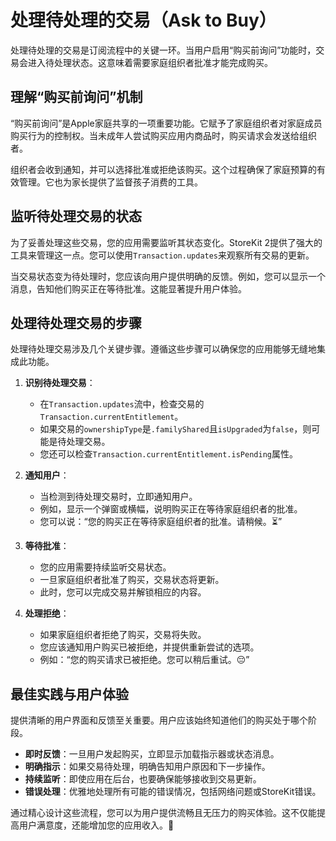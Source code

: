 ﻿# 处理待处理的交易（Ask to Buy）

处理待处理的交易是订阅流程中的关键一环。当用户启用“购买前询问”功能时，交易会进入待处理状态。这意味着需要家庭组织者批准才能完成购买。

## 理解“购买前询问”机制

“购买前询问”是Apple家庭共享的一项重要功能。它赋予了家庭组织者对家庭成员购买行为的控制权。当未成年人尝试购买应用内商品时，购买请求会发送给组织者。

组织者会收到通知，并可以选择批准或拒绝该购买。这个过程确保了家庭预算的有效管理。它也为家长提供了监督孩子消费的工具。

## 监听待处理交易的状态

为了妥善处理这些交易，您的应用需要监听其状态变化。StoreKit 2提供了强大的工具来管理这一点。您可以使用`Transaction.updates`来观察所有交易的更新。

当交易状态变为待处理时，您应该向用户提供明确的反馈。例如，您可以显示一个消息，告知他们购买正在等待批准。这能显著提升用户体验。

## 处理待处理交易的步骤

处理待处理交易涉及几个关键步骤。遵循这些步骤可以确保您的应用能够无缝地集成此功能。

1.  **识别待处理交易**：
    *   在`Transaction.updates`流中，检查交易的`Transaction.currentEntitlement`。
    *   如果交易的`ownershipType`是`.familyShared`且`isUpgraded`为`false`，则可能是待处理交易。
    *   您还可以检查`Transaction.currentEntitlement.isPending`属性。

2.  **通知用户**：
    *   当检测到待处理交易时，立即通知用户。
    *   例如，显示一个弹窗或横幅，说明购买正在等待家庭组织者的批准。
    *   您可以说：“您的购买正在等待家庭组织者的批准。请稍候。⏳”

3.  **等待批准**：
    *   您的应用需要持续监听交易状态。
    *   一旦家庭组织者批准了购买，交易状态将更新。
    *   此时，您可以完成交易并解锁相应的内容。

4.  **处理拒绝**：
    *   如果家庭组织者拒绝了购买，交易将失败。
    *   您应该通知用户购买已被拒绝，并提供重新尝试的选项。
    *   例如：“您的购买请求已被拒绝。您可以稍后重试。😔”

## 最佳实践与用户体验

提供清晰的用户界面和反馈至关重要。用户应该始终知道他们的购买处于哪个阶段。

*   **即时反馈**：一旦用户发起购买，立即显示加载指示器或状态消息。
*   **明确指示**：如果交易待处理，明确告知用户原因和下一步操作。
*   **持续监听**：即使应用在后台，也要确保能够接收到交易更新。
*   **错误处理**：优雅地处理所有可能的错误情况，包括网络问题或StoreKit错误。

通过精心设计这些流程，您可以为用户提供流畅且无压力的购买体验。这不仅能提高用户满意度，还能增加您的应用收入。🚀


